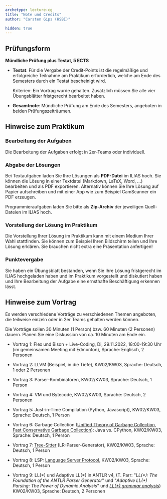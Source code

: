 ```yaml
---
archetype: lecture-cg
title: "Note und Credits"
author: "Carsten Gips (HSBI)"

hidden: true
---
```



## Prüfungsform

**Mündliche Prüfung plus Testat, 5 ECTS**

-   **Testat**:
    Für die Vergabe der Credit-Points ist die regelmäßige und erfolgreiche
    Teilnahme am Praktikum erforderlich, welche am Ende des Semesters durch
    ein Testat bescheinigt wird.

    Kriterien: Ein Vortrag wurde gehalten. Zusätzlich müssen Sie alle vier
    Übungsblätter fristgerecht bearbeitet haben.

-   **Gesamtnote**:
    Mündliche Prüfung am Ende des Semesters, angeboten in beiden
    Prüfungszeiträumen.


## Hinweise zum Praktikum

### Bearbeitung der Aufgaben

Die Bearbeitung der Aufgaben erfolgt in 2er-Teams oder individuell.

### Abgabe der Lösungen

Bei Textaufgaben laden Sie Ihre Lösungen als **PDF-Datei** im ILIAS hoch. Sie
können die Lösung in einer Textdatei (Markdown, LaTeX, Word, ...) bearbeiten
und als PDF exportieren. Alternativ können Sie Ihre Lösung auf Papier
aufschreiben und mit einer App wie zum Beispiel CamScanner ein PDF erzeugen.

Programmieraufgaben laden Sie bitte als **Zip-Archiv** der jeweiligen
Quell-Dateien im ILIAS hoch.

### Vorstellung der Lösung im Praktikum

Die Vorstellung Ihrer Lösung im Praktikum kann mit einem Medium Ihrer Wahl
stattfinden. Sie können zum Beispiel Ihren Bildschirm teilen und Ihre Lösung
erklären. Sie brauchen nicht extra eine Präsentation anfertigen!

### Punktevergabe

Sie haben ein Übungsblatt bestanden, wenn Sie Ihre Lösung fristgerecht
im ILIAS hochgeladen haben und im Praktikum vorgestellt und diskutiert
haben und Ihre Bearbeitung der Aufgabe eine ernsthafte Beschäftigung
erkennen lässt.


## Hinweise zum Vortrag

Es werden verschiedene Vorträge zu verschiedenen Themen angeboten, die
teilweise einzeln oder in 2er Teams gehalten werden können.

Die Vorträge sollen 30 Minuten (1 Person) bzw. 60 Minuten (2 Personen)
dauern. Planen Sie eine Diskussion von ca. 10 Minuten am Ende ein.

-   Vortrag 1:
    Flex und Bison + Live-Coding,
    Di, 29.11.2022, 18:00-19:30 Uhr (im gemeinsamen Meeting mit Edmonton),
    Sprache: Englisch,
    2 Personen

-   Vortrag 2:
    LLVM (Beispiel, in die Tiefe),
    KW02/KW03,
    Sprache: Deutsch,
    1 oder 2 Personen

-   Vortrag 3:
    Parser-Kombinatoren,
    KW02/KW03,
    Sprache: Deutsch,
    1 Person

-   Vortrag 4:
    VM und Bytecode,
    KW02/KW03,
    Sprache: Deutsch,
    2 Personen

-   Vortrag 5:
    Just-in-Time Compilation (Python, Javascript),
    KW02/KW03,
    Sprache: Deutsch,
    1 Person

-   Vortrag 6:
    Garbage Collection
    ([Unified Theory of Garbage Collection](https://www.cs.cornell.edu/courses/cs6120/2020fa/blog/unified-theory-gc/),
    [Fast Conservative Garbage Collection](https://www.cs.cornell.edu/courses/cs6120/2020fa/blog/modern-gc/)):
    Java vs. CPython,
    KW02/KW03,
    Sprache: Deutsch,
    1 Person

-   Vortrag 7:
    [Tree-Sitter](http://tree-sitter.github.io/tree-sitter/) (LR-Parser-Generator),
    KW02/KW03,
    Sprache: Deutsch,
    1 Person

-   Vortrag 8:
    LSP: [Language Server Protocol](https://microsoft.github.io/language-server-protocol/),
    KW02/KW03,
    Sprache: Deutsch,
    1 Person

-   Vortrag 9:
    LL(\*) und Adaptive LL(\*) in ANTLR v4,
    (T. Parr: "_LL(\*): The Foundation of the ANTLR Parser Generator_" und "_Adaptive LL(\*) Parsing: The Power of Dynamic Analysis_"
    und [_LL(\*) grammar analysis_](https://theantlrguy.atlassian.net/wiki/spaces/~admin/pages/524294/LL+grammar+analysis))
    KW02/KW03,
    Sprache: Deutsch,
    2 Personen
